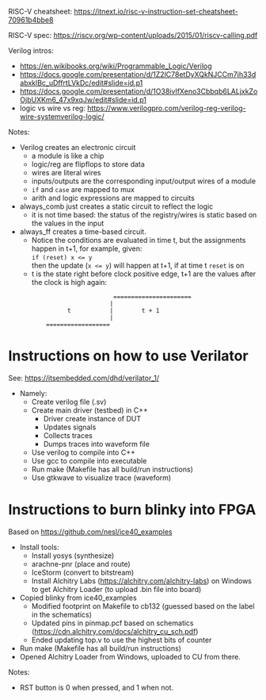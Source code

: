 
RISC-V cheatsheet:
https://itnext.io/risc-v-instruction-set-cheatsheet-70961b4bbe8

RISC-V spec:
https://riscv.org/wp-content/uploads/2015/01/riscv-calling.pdf

Verilog intros:
   * https://en.wikibooks.org/wiki/Programmable_Logic/Verilog
   * https://docs.google.com/presentation/d/1Z2lC78etDyXQkNJCCm7jh33dabxklBc_uDffrtLVkDc/edit#slide=id.p1
   * https://docs.google.com/presentation/d/1O38ivIfXeno3Cbbqb6LALjxkZoOjbUXKm6_47x9xqJw/edit#slide=id.p1
   * logic vs wire vs reg: https://www.verilogpro.com/verilog-reg-verilog-wire-systemverilog-logic/

Notes:
  - Verilog creates an electronic circuit
    * a module is like a chip
    * logic/reg are flipflops to store data
    * wires are literal wires
    * inputs/outputs are the corresponding input/output wires of a module
    * `if` and `case` are mapped to mux
    * arith and logic expressions are mapped to circuits
  - always_comb just creates a static circuit to reflect the logic
    * it is not time based: the status of the registry/wires is static based on the values in the input
  - always_ff creates a time-based circuit. 
    * Notice the conditions are evaluated in time t, but
      the assignments happen in t+1, for example, given:<br>
        `if (reset) x <= y`<br>
      then the update (`x <= y`) will happen at t+1, if at time t 
      `reset` is on
    * t is the state right before clock positive edge, t+1 are the 
      values after the clock is high again:
      ```
                             ======================
                            |
                t           |        t + 1
                            |
          ==================
      ```

# Instructions on how to use Verilator

See: https://itsembedded.com/dhd/verilator_1/
  * Namely:
    - Create verilog file (.sv)
    - Create main driver (testbed) in C++
      * Driver create instance of DUT
      * Updates signals
      * Collects traces
      * Dumps traces into waveform file
    - Use verilog to compile into C++
    - Use gcc to compile into executable
    - Run make (Makefile has all build/run instructions)
    - Use gtkwave to visualize trace (waveform)

# Instructions to burn blinky into FPGA

Based on https://github.com/nesl/ice40_examples
  - Install tools:
    * Install yosys (synthesize)
    * arachne-pnr (place and route)
    * IceStorm (convert to bitstream)
    * Install Alchitry Labs (https://alchitry.com/alchitry-labs) on Windows 
      to get Alchitry Loader (to upload .bin file into board)
  - Copied blinky from ice40_examples
    * Modified footprint on Makefile to cb132 (guessed based on the label in the schematics)
    * Updated pins in pinmap.pcf based on schematics (https://cdn.alchitry.com/docs/alchitry_cu_sch.pdf)
    * Ended updating top.v to use the highest bits of counter
  - Run make (Makefile has all build/run instructions)
  - Opened Alchitry Loader from Windows, uploaded to CU from there.

Notes:
  - RST button is 0 when pressed, and 1 when not.
